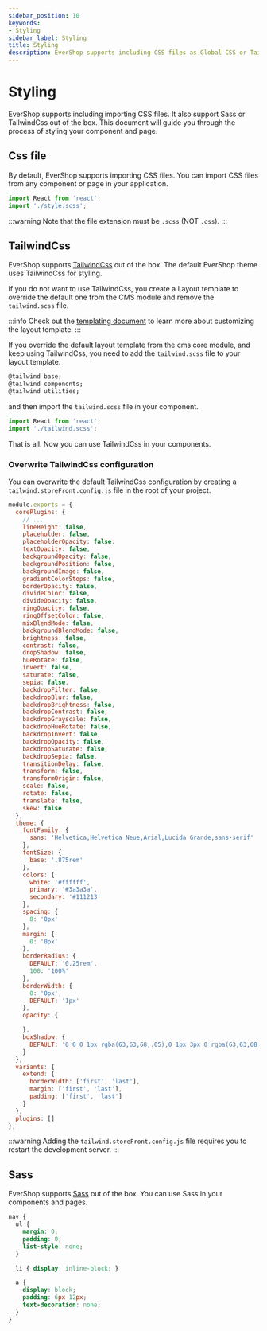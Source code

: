 ```yaml
---
sidebar_position: 10
keywords:
- Styling
sidebar_label: Styling
title: Styling
description: EverShop supports including CSS files as Global CSS or TailwindCss. This document will guide you through the process of styling your component and page.
---
```


# Styling

EverShop supports including importing CSS files. It also support Sass or TailwindCss out of the box. This document will guide you through the process of styling your component and page.

## Css file

By default, EverShop supports importing CSS files. You can import CSS files from any component or page in your application.

```js
import React from 'react';
import './style.scss';
```

:::warning
Note that the file extension must be `.scss` (NOT `.css`).
:::

## TailwindCss

EverShop supports [TailwindCss](https://tailwindcss.com/) out of the box. The default EverShop theme uses TailwindCss for styling. 

If you do not want to use TailwindCss, you create a Layout template to override the default one from the CMS module and remove the `tailwind.scss` file.

:::info
Check out the [templating document](./templating) to learn more about customizing the layout template.
:::

If you override the default layout template from the cms core module, and keep using TailwindCss, you need to add the `tailwind.scss` file to your layout template.

```html title="tailwind.scss"
@tailwind base;
@tailwind components;
@tailwind utilities;
```

and then import the `tailwind.scss` file in your component.

```js title="cms/pages/all/Layout.js"
import React from 'react';
import './tailwind.scss';
```

That is all. Now you can use TailwindCss in your components.

### Overwrite TailwindCss configuration

You can overwrite the default TailwindCss configuration by creating a `tailwind.storeFront.config.js` file in the root of your project.

```js title="tailwind.storeFront.config.js"
module.exports = {
  corePlugins: {
    // ...
    lineHeight: false,
    placeholder: false,
    placeholderOpacity: false,
    textOpacity: false,
    backgroundOpacity: false,
    backgroundPosition: false,
    backgroundImage: false,
    gradientColorStops: false,
    borderOpacity: false,
    divideColor: false,
    divideOpacity: false,
    ringOpacity: false,
    ringOffsetColor: false,
    mixBlendMode: false,
    backgroundBlendMode: false,
    brightness: false,
    contrast: false,
    dropShadow: false,
    hueRotate: false,
    invert: false,
    saturate: false,
    sepia: false,
    backdropFilter: false,
    backdropBlur: false,
    backdropBrightness: false,
    backdropContrast: false,
    backdropGrayscale: false,
    backdropHueRotate: false,
    backdropInvert: false,
    backdropOpacity: false,
    backdropSaturate: false,
    backdropSepia: false,
    transitionDelay: false,
    transform: false,
    transformOrigin: false,
    scale: false,
    rotate: false,
    translate: false,
    skew: false
  },
  theme: {
    fontFamily: {
      sans: 'Helvetica,Helvetica Neue,Arial,Lucida Grande,sans-serif'
    },
    fontSize: {
      base: '.875rem'
    },
    colors: {
      white: '#ffffff',
      primary: '#3a3a3a',
      secondary: '#111213'
    },
    spacing: {
      0: '0px'
    },
    margin: {
      0: '0px'
    },
    borderRadius: {
      DEFAULT: '0.25rem',
      100: '100%'
    },
    borderWidth: {
      0: '0px',
      DEFAULT: '1px'
    },
    opacity: {

    },
    boxShadow: {
      DEFAULT: '0 0 0 1px rgba(63,63,68,.05),0 1px 3px 0 rgba(63,63,68,.15)'
    }
  },
  variants: {
    extend: {
      borderWidth: ['first', 'last'],
      margin: ['first', 'last'],
      padding: ['first', 'last']
    }
  },
  plugins: []
};
```

:::warning
Adding the `tailwind.storeFront.config.js` file requires you to restart the development server.
:::

## Sass

EverShop supports [Sass](https://sass-lang.com/) out of the box. You can use Sass in your components and pages.

```css
nav {
  ul {
    margin: 0;
    padding: 0;
    list-style: none;
  }

  li { display: inline-block; }

  a {
    display: block;
    padding: 6px 12px;
    text-decoration: none;
  }
}
```